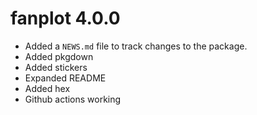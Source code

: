 # fanplot 4.0.0

* Added a `NEWS.md` file to track changes to the package.
* Added pkgdown
* Added stickers
* Expanded README
* Added hex
* Github actions working


